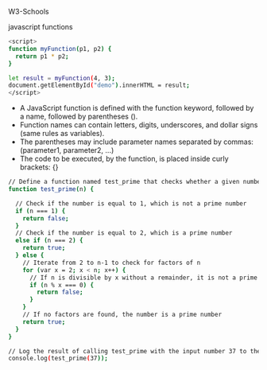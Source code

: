 W3-Schools


javascript functions
```bash
<script>
function myFunction(p1, p2) {
  return p1 * p2;
}

let result = myFunction(4, 3);
document.getElementById("demo").innerHTML = result;
</script>
```
- A JavaScript function is defined with the function keyword, followed by a name, followed by parentheses ().
- Function names can contain letters, digits, underscores, and dollar signs (same rules as variables).
- The parentheses may include parameter names separated by commas: (parameter1, parameter2, ...)
- The code to be executed, by the function, is placed inside curly brackets: {}


```bash
// Define a function named test_prime that checks whether a given number n is a prime number
function test_prime(n) {

  // Check if the number is equal to 1, which is not a prime number
  if (n === 1) {
    return false;
  }
  // Check if the number is equal to 2, which is a prime number
  else if (n === 2) {
    return true;
  } else {
    // Iterate from 2 to n-1 to check for factors of n
    for (var x = 2; x < n; x++) {
      // If n is divisible by x without a remainder, it is not a prime number
      if (n % x === 0) {
        return false;
      }
    }
    // If no factors are found, the number is a prime number
    return true;  
  }
}

// Log the result of calling test_prime with the input number 37 to the console
console.log(test_prime(37));
```
